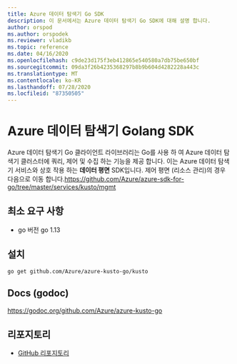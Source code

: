 ```yaml
---
title: Azure 데이터 탐색기 Go SDK
description: 이 문서에서는 Azure 데이터 탐색기 Go SDK에 대해 설명 합니다.
author: orspod
ms.author: orspodek
ms.reviewer: vladikb
ms.topic: reference
ms.date: 04/16/2020
ms.openlocfilehash: c9de23d175f3eb412865e540580a7db75be650bf
ms.sourcegitcommit: 09da3f26b4235368297b8b9b604d4282228a443c
ms.translationtype: MT
ms.contentlocale: ko-KR
ms.lasthandoff: 07/28/2020
ms.locfileid: "87350505"
---
```

# <a name="azure-data-explorer-golang-sdk"></a>Azure 데이터 탐색기 Golang SDK

Azure 데이터 탐색기 Go 클라이언트 라이브러리는 Go를 사용 하 여 Azure 데이터 탐색기 클러스터에 쿼리, 제어 및 수집 하는 기능을 제공 합니다. 이는 Azure 데이터 탐색기 서비스와 상호 작용 하는 **데이터 평면** SDK입니다. 제어 평면 (리소스 관리)의 경우 다음으로 이동 합니다.https://github.com/Azure/azure-sdk-for-go/tree/master/services/kusto/mgmt 

## <a name="minimum-requirements"></a>최소 요구 사항
* go 버전 go 1.13

## <a name="installation"></a>설치
`go get github.com/Azure/azure-kusto-go/kusto`

## <a name="docs-godoc"></a>Docs (godoc)
https://godoc.org/github.com/Azure/azure-kusto-go

## <a name="repo"></a>리포지토리
* [GitHub 리포지토리](https://github.com/Azure/azure-kusto-go)
